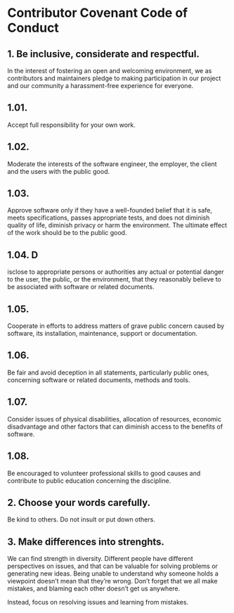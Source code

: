 # Contributor Covenant Code of Conduct

## 1. Be inclusive, considerate and respectful.
In the interest of fostering an open and welcoming environment, we as
contributors and maintainers pledge to making participation in our project and
our community a harassment-free experience for everyone.

## 1.01. 
Accept full responsibility for your own work.

## 1.02. 
Moderate the interests of the software engineer, the employer, the client and the users with the public good.

## 1.03. 
Approve software only if they have a well-founded belief that it is safe, meets specifications, passes appropriate tests, and does not diminish quality of life, diminish privacy or harm the environment. The ultimate effect of the work should be to the public good.

## 1.04. D
isclose to appropriate persons or authorities any actual or potential danger to the user, the public, or the environment, that they reasonably believe to be associated with software or related documents.

## 1.05. 
Cooperate in efforts to address matters of grave public concern caused by software, its installation, maintenance, support or documentation.

## 1.06. 
Be fair and avoid deception in all statements, particularly public ones, concerning software or related documents, methods and tools.

## 1.07. 
Consider issues of physical disabilities, allocation of resources, economic disadvantage and other factors that can diminish access to the benefits of software.

## 1.08. 
Be encouraged to volunteer professional skills to good causes and contribute to public education concerning the discipline.

## 2. Choose your words carefully.
Be kind to others. Do not insult or put down others.

## 3. Make differences into strenghts.
We can find strength in diversity. Different people have different perspectives on issues, and that can be valuable for solving problems or generating new ideas. Being unable to understand why someone holds a viewpoint doesn’t mean that they’re wrong. Don’t forget that we all make mistakes, and blaming each other doesn’t get us anywhere.



Instead, focus on resolving issues and learning from mistakes.
